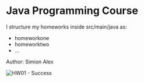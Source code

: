 # Java Programming Course

I structure my homeworks inside src/main/java as:
 - homeworkone
 - homeworktwo
 - ...

Author: Simion Alex

![HW01 - Success](https://github.com/alexxozo/java_programming_class/workflows/HW01%20-%20Success/badge.svg?branch=main)



